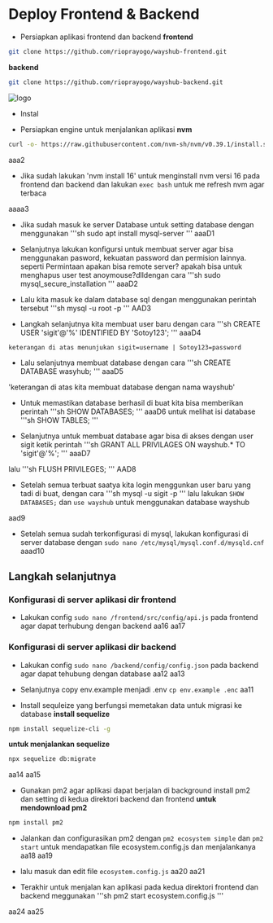 
# Deploy Frontend & Backend

* Persiapkan aplikasi frontend dan backend
**frontend**
```sh
git clone https://github.com/rioprayogo/wayshub-frontend.git
```
**backend**
```sh
git clone https://github.com/rioprayogo/wayshub-backend.git
```
![logo](https://github.com/prayogosigit/DevOps-Engineer/blob/main/week-2/day-1/assets/1.png)

* Instal

* Persiapkan engine untuk menjalankan aplikasi
**nvm**
```sh
curl -o- https://raw.githubusercontent.com/nvm-sh/nvm/v0.39.1/install.sh | bash
```
 aaa2

 * Jika sudah lakukan 'nvm install 16' untuk menginstall nvm versi 16 pada frontend dan backend dan lakukan `exec bash` untuk me refresh nvm agar terbaca

aaaa3
 
 * Jika sudah masuk ke server Database untuk setting database dengan menggunakan
'''sh
sudo apt install mysql-server
'''
aaaD1

 * Selanjutnya lakukan konfigursi untuk membuat server agar bisa menggunakan pasword, kekuatan password dan permision lainnya. seperti Permintaan apakan bisa remote server? apakah bisa untuk menghapus user test anoymouse?dlldengan cara
'''sh
sudo mysql_secure_installation
'''
aaaD2

 * Lalu kita masuk ke dalam database sql dengan menggunakan perintah tersebut
'''sh
mysql -u root -p
'''
AAD3

* Langkah selanjutnya kita membuat user baru dengan cara 
'''sh
CREATE USER 'sigit'@'%' IDENTIFIED BY 'Sotoy123';
'''
aaaD4

`keterangan di atas menunjukan sigit=username | Sotoy123=password`

 * Lalu selanjutnya membuat database dengan cara 
'''sh
CREATE DATABASE wasyhub;
'''
aaaD5

'keterangan di atas kita membuat database dengan nama wayshub'

 * Untuk memastikan database berhasil di buat kita bisa memberikan perintah
'''sh
SHOW DATABASES;
'''
aaaD6
untuk melihat isi database 
'''sh
SHOW TABLES;
'''

 * Selanjutnya untuk membuat database agar bisa di akses dengan user sigit ketik perintah
'''sh
GRANT ALL PRIVILAGES ON wayshub.* TO 'sigit'@'%';
'''
aaaD7

lalu
'''sh
FLUSH PRIVILEGES;
'''
AAD8

 * Setelah semua terbuat saatya kita login menggunkan user baru yang tadi di buat, dengan cara 
'''sh
mysql -u sigit -p
'''
lalu lakukan `SHOW DATABASES;` dan `use wayshub` untuk menggunakan database wayshub

aad9

 * Setelah semua sudah terkonfigurasi di mysql, lakukan konfigurasi di server database dengan
`sudo nano /etc/mysql/mysql.conf.d/mysqld.cnf`
aaad10

## Langkah selanjutnya
### Konfigurasi di server aplikasi dir frontend
 
 * Lakukan config `sudo nano /frontend/src/config/api.js` pada frontend agar dapat terhubung dengan backend
 aa16
 aa17

### Konfigurasi di server aplikasi dir backend

* Lakukan config `sudo nano /backend/config/config.json` pada backend agar dapat tehubung dengan database
aa12
aa13
* Selanjutnya copy env.example menjadi .env
`cp env.example .enc`
aa11

* Install sequleize yang berfungsi memetakan data untuk migrasi ke database
**install sequelize**
```sh
npm install sequelize-cli -g
```
**untuk menjalankan sequelize**
```sh
npx sequelize db:migrate
```
aa14
aa15

* Gunakan pm2 agar aplikasi dapat berjalan di background install pm2 dan setting di kedua direktori backend dan frontend
**untuk mendownload pm2**
```sh
npm install pm2
```
* Jalankan dan configurasikan pm2 dengan `pm2 ecosystem simple` dan `pm2 start` untuk mendapatkan file ecosystem.config.js dan menjalankanya
aa18
aa19
* lalu masuk dan edit file `ecosystem.config.js`
aa20
aa21

* Terakhir untuk menjalan kan aplikasi pada kedua direktori frontend dan backend meggunakan
'''sh
pm2 start ecosystem.config.js
'''

aa24
aa25
